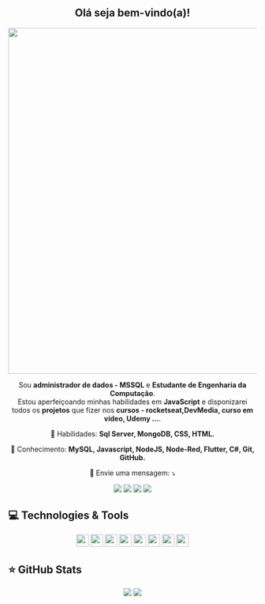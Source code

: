 <span align="center">

<!-- ## <img src="https://raw.githubusercontent.com/iampavangandhi/iampavangandhi/master/gifs/Hi.gif" width="30px"> Olá seja bem-vindo(a)!</h2> -->
## <h2> Olá seja bem-vindo(a)!</h2>
</span>

<div align="center">

<img src="https://www.mygo.ge/uploads/blog/1584023795.jpg" width="700px" />

</div>


<p align="center">
  Sou <strong>administrador de dados - MSSQL</strong> e <strong>Estudante de Engenharia da Computação</strong>.<br />
Estou aperfeiçoando minhas habilidades em <strong>JavaScript</strong>
e disponizarei todos os <strong>projetos</strong> que fizer nos <strong>cursos - rocketseat,DevMedia, curso em vídeo, Udemy ...</strong>.
</p>

<p align="center">
  💼 Habilidades: <strong>Sql Server, MongoDB, CSS, HTML.</strong>
</p>

<p align="center">
  🚀  Conhecimento: <strong>MySQL, Javascript, NodeJS, Node-Red, Flutter, C#, Git, GitHub.</strong>
</p>
<p align="center">
  📧 Envie uma mensagem: ⤵️
</p>

<p align="center">

  <a href="https://api.whatsapp.com/send?phone=5511983420449/" alt="Whatsapp">
  <img src="https://img.shields.io/badge/WhatsApp-25D366?style=for-the-badge&logo=whatsapp&logoColor=white"/></a>  
  <a href="https://www.instagram.com/sidneymarcelofranco/" alt="Instagram">
  <img src="https://img.shields.io/badge/-Instagram-DF0174?style=for-the-badge&logo=instagram&logoColor=white&link=https://www.instagram.com/sidneymarcelofranco/"/></a>

  
  <a href="https://www.facebook.com/sidneymarcelofranco/" alt="Facebook">
  <img src="https://img.shields.io/badge/-Facebook-3b5998?style=for-the-badge&logo=facebook&logoColor=white&link=https://www.facebook.com/sidneymarcelofranco/"/></a>
  
  <a href="https://www.linkedin.com/in/sidney-marcelo-franco-823ab0a3/" alt="Linkedin">
  <img src="https://img.shields.io/badge/-Linkedin-0e76a8?style=for-the-badge&logo=Linkedin&logoColor=white&link=https://www.linkedin.com/in/sidney-marcelo-franco-823ab0a3/" /></a>
</p>  

## 💻 Technologies & Tools

<p align="center">

<img src="https://img.shields.io/badge/Microsoft%20SQL%20Sever-CC2927?style=for-the-badge&logo=microsoft%20sql%20server&logoColor=white" height="25"/>
<img src="https://img.shields.io/badge/MongoDB-%234ea94b.svg?&style=for-the-badge&logo=mongodb&logoColor=white" height="25"/>
<img src="https://img.shields.io/badge/javascript-%23F7DF1E.svg?&style=for-the-badge&logo=javascript&logoColor=black" height="25"/>
<img src="https://img.shields.io/badge/Node.js-43853D?style=for-the-badge&logo=node.js&logoColor=white" height="25"/>
<img src="https://img.shields.io/badge/Flutter-02569B?style=for-the-badge&logo=flutter&logoColor=white" height="25"/>
<img src="https://img.shields.io/badge/react%20-%2320232a.svg?&style=for-the-badge&logo=react&logoColor=%2361DAFB" height="25"/>
<img src="https://img.shields.io/badge/-npm-CB3837?style=flat-square&logo=npm" height="25"/>
<img src="https://img.shields.io/badge/-GitHub-181717?style=flat-square&logo=github" height="25"/>



</p>

## ⭐ GitHub Stats

<p align = "center">
  <img src = "https://github-readme-stats.vercel.app/api?username=sidneymarcelofranco&show_icons=true&theme=tokyonight&line_height=27">
  <img src = "https://github-readme-stats.vercel.app/api/top-langs/?username=sidneymarcelofranco&hide=css,java,html&theme=tokyonight">
</p>
